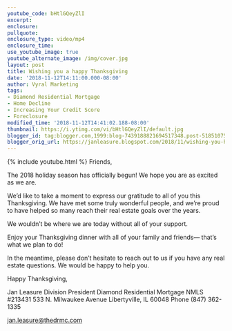 ```yaml
---
youtube_code: bHtlGQeyZlI
excerpt:
enclosure:
pullquote:
enclosure_type: video/mp4
enclosure_time:
use_youtube_image: true
youtube_alternate_image: /img/cover.jpg
layout: post
title: Wishing you a happy Thanksgiving
date: '2018-11-12T14:11:00.000-08:00'
author: Vyral Marketing
tags:
- Diamond Residential Mortgage
- Home Decline
- Increasing Your Credit Score
- Foreclosure
modified_time: '2018-11-12T14:41:02.188-08:00'
thumbnail: https://i.ytimg.com/vi/bHtlGQeyZlI/default.jpg
blogger_id: tag:blogger.com,1999:blog-7439188821694517348.post-5185107558045082994
blogger_orig_url: https://janleasure.blogspot.com/2018/11/wishing-you-happy-thanksgiving.html
---
```

{% include youtube.html %}
Friends,

 The 2018 holiday season has officially begun! We hope you are as excited
as we are.

 We’d like to take a moment to express our gratitude to all of you this
Thanksgiving. We have met some truly wonderful people, and we’re
proud to have helped so many reach their real estate goals over the years.


We wouldn’t be where we are today without all of your support.


Enjoy your Thanksgiving dinner with all of your family and friends—
that’s what we plan to do!

 In the meantime, please don’t hesitate to reach out to us if you have
any real estate questions. We would be happy to help you.

 Happy Thanksgiving,

 Jan Leasure
Division President
Diamond Residential Mortgage
NMLS #213431
533 N. Milwaukee Avenue
Libertyville, IL 60048
Phone (847) 362-1335

jan.leasure@thedrmc.com

